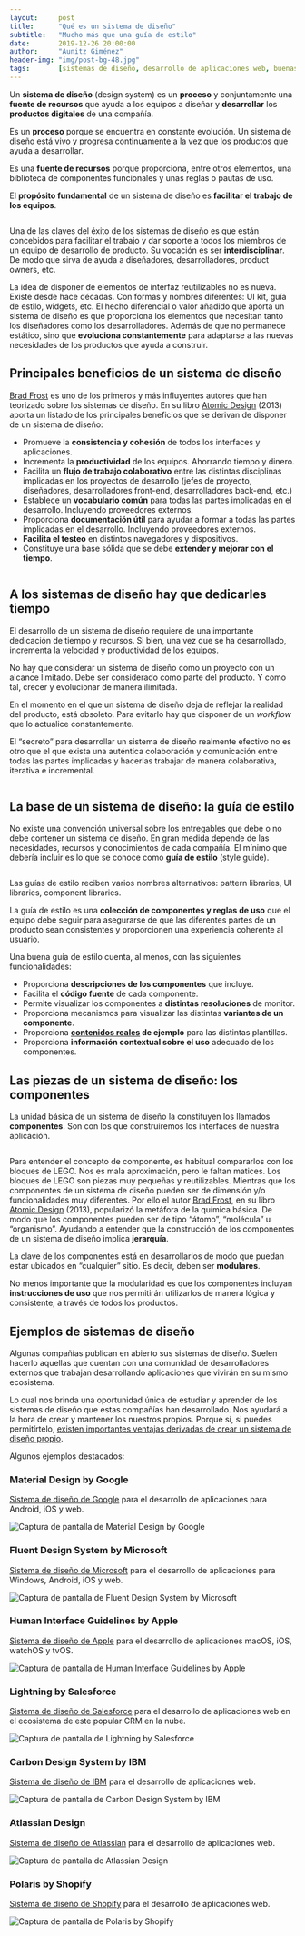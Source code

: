 ```yaml
---
layout:     post
title:      "Qué es un sistema de diseño"
subtitle:   "Mucho más que una guía de estilo"
date:       2019-12-26 20:00:00
author:     "Aunitz Giménez"
header-img: "img/post-bg-48.jpg"
tags:       [sistemas de diseño, desarrollo de aplicaciones web, buenas prácticas de diseño]
---
```


<p>Un <strong>sistema de diseño</strong> (design system) es un <strong>proceso</strong> y conjuntamente una <strong>fuente de recursos</strong> que ayuda a los equipos a diseñar y <strong>desarrollar</strong> los <strong>productos digitales</strong> de una compañía.</p>

<p>Es un <strong>proceso</strong> porque se encuentra en constante evolución. Un sistema de diseño está vivo y progresa continuamente a la vez que los productos que ayuda a desarrollar.</p>

<p>Es una <strong>fuente de recursos</strong> porque proporciona, entre otros elementos, una biblioteca de componentes funcionales y unas reglas o pautas de uso.</p>

<p>El <strong>propósito fundamental</strong> de un sistema de diseño es <strong>facilitar el trabajo de los equipos</strong>.</p>

<p><img src="{{ site.baseurl }}/img/design-system-01.jpg" alt=""></p>

<p>Una de las claves del éxito de los sistemas de diseño es que están concebidos para facilitar el trabajo y dar soporte a todos los miembros de un equipo de desarrollo de producto. Su vocación es ser <strong>interdisciplinar</strong>. De modo que sirva de ayuda a diseñadores, desarrolladores, product owners, etc.</p>

<p>La idea de disponer de elementos de interfaz reutilizables no es nueva. Existe desde hace décadas. Con formas y nombres diferentes: UI kit, guía de estilo, widgets, etc. El hecho diferencial o valor añadido que aporta un sistema de diseño es que proporciona los elementos que necesitan tanto los diseñadores como los desarrolladores. Además de que no permanece estático, sino que <strong>evoluciona constantemente</strong> para adaptarse a las nuevas necesidades de los productos que ayuda a construir.</p>

<h2>Principales beneficios de un sistema de diseño</h2>

<p><a href="https://bradfrost.com/" target="_blank" rel="noopener noreferrer">Brad Frost</a> es uno de los primeros y más influyentes autores que han teorizado sobre los sistemas de diseño. En su libro <a href="http://atomicdesign.bradfrost.com/table-of-contents/" target="_blank" rel="noopener noreferrer">Atomic Design</a> (2013) aporta un listado de los principales beneficios que se derivan de disponer de un sistema de diseño:</p>

<ul>
    <li>Promueve la <strong>consistencia y cohesión</strong> de todos los interfaces y aplicaciones.</li>
    <li>Incrementa la <strong>productividad</strong> de los equipos. Ahorrando tiempo y dinero.</li>
    <li>Facilita un <strong>flujo de trabajo colaborativo</strong> entre las distintas disciplinas implicadas en los proyectos de desarrollo (jefes de proyecto, diseñadores, desarrolladores front-end, desarrolladores back-end, etc.)</li>
    <li>Establece un <strong>vocabulario común</strong> para todas las partes implicadas en el desarrollo. Incluyendo proveedores externos.</li>
    <li>Proporciona <strong>documentación útil</strong> para ayudar a formar a todas las partes implicadas en el desarrollo. Incluyendo proveedores externos.</li>
    <li><strong>Facilita el testeo</strong> en distintos navegadores y dispositivos.</li>
    <li>Constituye una base sólida que se debe <strong>extender y mejorar con el tiempo</strong>.</li>
</ul>

<p><img src="{{ site.baseurl }}/img/design-system-02.jpg" alt=""></p>

<h2>A los sistemas de diseño hay que dedicarles tiempo</h2>

<p>El desarrollo de un sistema de diseño requiere de una importante dedicación de tiempo y recursos. Si bien, una vez que se ha desarrollado, incrementa la velocidad y productividad de los equipos.</p>

<p>No hay que considerar un sistema de diseño como un proyecto con un alcance limitado. Debe ser considerado como parte del producto. Y como tal, crecer y evolucionar de manera ilimitada.</p>

<p>En el momento en el que un sistema de diseño deja de reflejar la realidad del producto, está obsoleto. Para evitarlo hay que disponer de un <em>workflow</em> que lo actualice constantemente.</p>

<p>El “secreto” para desarrollar un sistema de diseño realmente efectivo no es otro que el que exista una auténtica colaboración y comunicación entre todas las partes implicadas y hacerlas trabajar de manera colaborativa, iterativa e incremental.</p>

<p><img src="{{ site.baseurl }}/img/design-system-03.png" alt="" class="center-block"></p>

<h2>La base de un sistema de diseño: la guía de estilo</h2>

<p>No existe una convención universal sobre los entregables que debe o no debe contener un sistema de diseño. En gran medida depende de las necesidades, recursos y conocimientos de cada compañía. El mínimo que debería incluir es lo que se conoce como <strong>guía de estilo</strong> (style guide).</p>

<p><img src="{{ site.baseurl }}/img/design-system-04.png" alt=""></p>

<p>Las guías de estilo reciben varios nombres alternativos: pattern libraries, UI libraries, component libraries.</p>

<p>La guía de estilo es una <strong>colección de componentes y reglas de uso</strong> que el equipo debe seguir para asegurarse de que las diferentes partes de un producto sean consistentes y proporcionen una experiencia coherente al usuario.</p>

<p>Una buena guía de estilo cuenta, al menos, con las siguientes funcionalidades:</p>

<ul>
    <li>Proporciona <strong>descripciones de los componentes</strong> que incluye.</li>
    <li>Facilita el <strong>código fuente</strong> de cada componente.</li>
    <li>Permite visualizar los componentes a <strong>distintas resoluciones</strong> de monitor.</li>
    <li>Proporciona mecanismos para visualizar las distintas <strong>variantes de un componente</strong>.</li>
    <li>Proporciona <strong><a href="{{ site.baseurl }}{% post_url 2019-11-02-tip-15-contenido-precede-diseno %}">contenidos reales</a> de ejemplo</strong> para las distintas plantillas.</li>
    <li>Proporciona <strong>información contextual sobre el uso</strong> adecuado de los componentes.</li>
</ul>

<h2>Las piezas de un sistema de diseño: los componentes</h2>

<p>La unidad básica de un sistema de diseño la constituyen los llamados <strong>componentes</strong>. Son con los que construiremos los interfaces de nuestra aplicación.</p>

<p><img src="{{ site.baseurl }}/img/design-system-05.jpg" alt=""></p>

<p>Para entender el concepto de componente, es habitual compararlos con los bloques de LEGO. Nos es mala aproximación, pero le faltan matices. Los bloques de LEGO son piezas muy pequeñas y reutilizables. Mientras que los componentes de un sistema de diseño pueden ser de dimensión y/o funcionalidades muy diferentes. Por ello el autor <a href="https://bradfrost.com/" target="_blank" rel="noopener noreferrer">Brad Frost</a>, en su libro <a href="http://atomicdesign.bradfrost.com/table-of-contents/" target="_blank" rel="noopener noreferrer">Atomic Design</a> (2013), popularizó la metáfora de la química básica. De modo que los componentes pueden ser de tipo “átomo”, “molécula” u “organismo”. Ayudando a entender que la construcción de los componentes de un sistema de diseño implica <strong>jerarquía</strong>.</p>

<p>La clave de los componentes está en desarrollarlos de modo que puedan estar ubicados en “cualquier” sitio. Es decir, deben ser <strong>modulares</strong>.</p>

<p>No menos importante que la modularidad es que los componentes incluyan <strong>instrucciones de uso</strong> que nos permitirán utilizarlos de manera lógica y consistente, a través de todos los productos.</p>

<h2>Ejemplos de sistemas de diseño</h2>

<p>Algunas compañías publican en abierto sus sistemas de diseño. Suelen hacerlo aquellas que cuentan con una comunidad de desarrolladores externos que trabajan desarrollando aplicaciones que vivirán en su mismo ecosistema.</p>

<p>Lo cual nos brinda una oportunidad única de estudiar y aprender de los sistemas de diseño que estas compañías han desarrollado. Nos ayudará a la hora de crear y mantener los nuestros propios. Porque sí, si puedes permitírtelo, <a href="{{ site.baseurl }}{% post_url 2019-02-07-ventajas-diseno-interfaz-personalizado %}">existen importantes ventajas derivadas de crear un sistema de diseño propio</a>.</p>

<p>Algunos ejemplos destacados:</p>

<h3>Material Design by Google</h3>

<p><a href="https://material.io/" target="_blank" rel="noopener noreferrer">Sistema de diseño de Google</a> para el desarrollo de aplicaciones para Android, iOS y web.</p>

<p><img src="{{ site.baseurl }}/img/design-system-google.png" alt="Captura de pantalla de Material Design by Google"></p>

<h3>Fluent Design System by Microsoft</h3>

<p><a href="https://www.microsoft.com/design/fluent/" target="_blank" rel="noopener noreferrer">Sistema de diseño de Microsoft</a> para el desarrollo de aplicaciones para Windows, Android, iOS y web.</p>

<p><img src="{{ site.baseurl }}/img/design-system-microsoft.png" alt="Captura de pantalla de Fluent Design System by Microsoft"></p>

<h3>Human Interface Guidelines by Apple</h3>

<p><a href="https://developer.apple.com/design/" target="_blank" rel="noopener noreferrer">Sistema de diseño de Apple</a> para el desarrollo de aplicaciones macOS, iOS, watchOS y tvOS.</p>

<p><img src="{{ site.baseurl }}/img/design-system-apple.png" alt="Captura de pantalla de Human Interface Guidelines by Apple"></p>

<h3>Lightning by Salesforce</h3>

<p><a href="https://www.lightningdesignsystem.com/" target="_blank" rel="noopener noreferrer">Sistema de diseño de Salesforce</a> para el desarrollo de aplicaciones web en el ecosistema de este popular CRM en la nube.</p>

<p><img src="{{ site.baseurl }}/img/design-system-salesforce.png" alt="Captura de pantalla de Lightning by Salesforce"></p>

<h3>Carbon Design System by IBM</h3>

<p><a href="https://www.carbondesignsystem.com/" target="_blank" rel="noopener noreferrer">Sistema de diseño de IBM</a> para el desarrollo de aplicaciones web.</p>

<p><img src="{{ site.baseurl }}/img/design-system-ibm.png" alt="Captura de pantalla de Carbon Design System by IBM"></p>

<h3>Atlassian Design</h3>

<p><a href="https://atlassian.design/" target="_blank" rel="noopener noreferrer">Sistema de diseño de Atlassian</a> para el desarrollo de aplicaciones web.</p>

<p><img src="{{ site.baseurl }}/img/design-system-atlassian.png" alt="Captura de pantalla de Atlassian Design"></p>

<h3>Polaris by Shopify</h3>

<p><a href="https://polaris.shopify.com/" target="_blank" rel="noopener noreferrer">Sistema de diseño de Shopify</a> para el desarrollo de aplicaciones web.</p>

<p><img src="{{ site.baseurl }}/img/design-system-shopify.png" alt="Captura de pantalla de Polaris by Shopify"></p>

